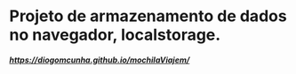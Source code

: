 # Projeto de armazenamento de dados no navegador, localstorage.

##### https://diogomcunha.github.io/mochilaViajem/
